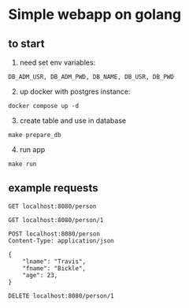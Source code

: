 # Simple webapp on golang

## to start
1. need set env variables:
```code
DB_ADM_USR, DB_ADM_PWD, DB_NAME, DB_USR, DB_PWD
```
2. up docker with postgres instance:
```console
docker compose up -d
```
3. create table and use in database
```console
make prepare_db
```
4. run app
```console
make run
```

## example requests
```http
GET localhost:8080/person

GET localhost:8080/person/1

POST localhost:8080/person 
Content-Type: application/json

{
    "lname": "Travis",
    "fname": "Bickle",
    "age": 23,
}

DELETE localhost:8080/person/1
```

